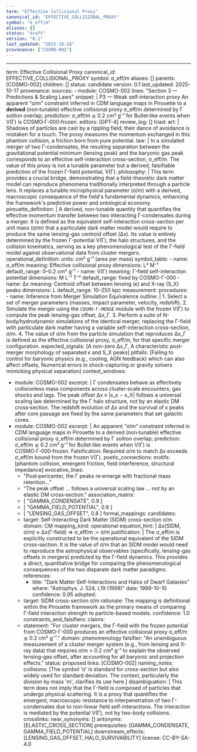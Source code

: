 ```yaml
---
term: "Effective Collisional Proxy"
canonical_id: "EFFECTIVE_COLLISIONAL_PROXY"
symbol: "σ_eff/m"
aliases: []
status: "draft"
version: "0.1"
last_updated: "2025-10-18"
provenance: ["COSMO-002"]
---
```


---
term: Effective Collisional Proxy
canonical_id: EFFECTIVE_COLLISIONAL_PROXY
symbol: σ_eff/m
aliases: []
parents: [COSMO-002]
children: []
status: candidate
version: 0.1
last_updated: 2025-10-17
provenance:
  sources:
    - module: COSMO-002
      lines: "Section 3 — Predictions & Scaling Laws"
      snippet: |
        P3 — Weak self‑interaction proxy
        An apparent “σ/m” constraint inferred in CDM language maps in Pirouette to a **derived** (non‑tunable) effective collisional proxy σ_eff/m determined by Γ soliton overlap; prediction: σ_eff/m ≲ 0.2 cm² g⁻¹ for Bullet‑like events when V(Γ) is COSMO‑Γ‑000‑frozen.
  editors: [GPT-4]
  review_log: []
triad:
  art: |
    Shadows of particles are cast by a rippling field; their dance of avoidance is mistaken for a touch. The proxy measures the momentum exchanged in this phantom collision, a friction born from pure potential.
  law: |
    In a simulated merger of two Γ-condensates, the resulting separation between the gravitational potential minimum (lensing peak) and the baryonic gas peak corresponds to an effective self-interaction cross-section, σ_eff/m. The value of this proxy is not a tunable parameter but a derived, falsifiable prediction of the frozen Γ-field potential, V(Γ).
  philosophy: |
    This term provides a crucial bridge, demonstrating that a field-theoretic dark matter model can reproduce phenomena traditionally interpreted through a particle lens. It replaces a tunable microphysical parameter (σ/m) with a derived, macroscopic consequence of the field's fundamental dynamics, enhancing the framework's predictive power and ontological economy.
pirouette_definition: |
  A derived, non-tunable quantity that quantifies the effective momentum transfer between two interacting Γ-condensates during a merger. It is defined as the equivalent self-interaction cross-section per unit mass (σ/m) that a particulate dark matter model would require to produce the same lensing-gas centroid offset (Δx). Its value is entirely determined by the frozen Γ-potential V(Γ), the halo structures, and the collision kinematics, serving as a key phenomenological test of the Γ-field model against observational data from cluster mergers.
operational_definition:
  units: cm² g⁻¹ (area per mass)
  symbol_table:
    - name: σ_eff/m
      meaning: Effective collisional proxy
      dimensions: L² M⁻¹
      default_range: 0–0.2 cm² g⁻¹
    - name: V(Γ)
      meaning: Γ-field self-interaction potential
      dimensions: M L⁻¹ T⁻²
      default_range: fixed by COSMO-Γ-000
    - name: Δx
      meaning: Centroid offset between lensing (κ) and X-ray (S_X) peaks
      dimensions: L
      default_range: 10–250 kpc
  measurement:
    procedures:
      - name: Inference from Merger Simulation Equivalence
        outline: |
          1. Select a set of merger parameters (masses, impact parameter, velocity, redshift).
          2. Simulate the merger using the `COSMO-Γ-MERGE` module with the frozen V(Γ) to compute the peak lensing-gas offset, Δx_Γ.
          3. Perform a suite of N-body/hydrodynamic simulations of the identical merger, replacing the Γ-field with particulate dark matter having a variable self-interaction cross-section, σ/m.
          4. The value of σ/m from the particle simulation that reproduces Δx_Γ is defined as the effective collisional proxy, σ_eff/m, for that specific merger configuration.
        expected_signals: [A non-zero Δx_Γ, A characteristic post-merger morphology of separated κ and S_X peaks]
        pitfalls: [Failing to control for baryonic physics (e.g., cooling, AGN feedback) which can also affect offsets, Numerical errors in shock-capturing or gravity solvers mimicking physical separation]
context_windows:
  - module: COSMO-002
    excerpt: |
      Γ condensates behave as effectively collisionless mass components across cluster‑scale encounters; gas shocks and lags. The peak offset Δx ≡ |x_κ − x_X| follows a universal scaling law determined by the Γ halo structure, not by an elastic DM cross‑section. The redshift evolution of Δx and the survival of κ peaks after core passage are fixed by the same parameters that set galactic cores.
  - module: COSMO-002
    excerpt: |
      An apparent “σ/m” constraint inferred in CDM language maps in Pirouette to a derived (non‑tunable) effective collisional proxy σ_eff/m determined by Γ soliton overlap; prediction: σ_eff/m ≲ 0.2 cm² g⁻¹ for Bullet‑like events when V(Γ) is COSMO‑Γ‑000‑frozen. Falsification: Required σ/m to match Δx exceeds σ_eff/m bound from the frozen V(Γ).
poetic_connections:
  motifs: [phantom collision, emergent friction, field interference, structural impedance]
  evocative_lines:
    - "Post‑pericenter, the Γ peaks re‑emerge with fractional mass retention..."
    - "The peak offset ... follows a universal scaling law ... not by an elastic DM cross‑section."
  association_matrix:
    - [ "GAMMA_CONDENSATE", 0.9 ]
    - [ "GAMMA_FIELD_POTENTIAL", 0.9 ]
    - [ "LENSING_GAS_OFFSET", 0.8 ]
formal_mappings:
  candidates:
    - target: Self-Interacting Dark Matter (SIDM) cross-section σ/m
      domain: CM
      mapping_kind: operational
      equation_hint: |
        Δx(SIDM, σ/m) ≈ Δx(Γ-field)  =>  σ_eff/m := σ/m
      justification: |
        The σ_eff/m is explicitly constructed to be the operational equivalent of the SIDM cross-section. It is the value of σ/m that an SIDM model would need to reproduce the astrophysical observables (specifically, lensing-gas offsets in mergers) predicted by the Γ-field dynamics. This provides a direct, quantitative bridge for comparing the phenomenological consequences of the two disparate dark matter paradigms.
      references:
        - title: "Dark Matter Self-Interactions and Halos of Dwarf Galaxies"
          where: "Astrophys. J. 524, L19 (1999)"
          date: 1999-10-10
      confidence: 0.95
  adopted:
    - target: SIDM cross-section σ/m
      rationale: The mapping is definitional within the Pirouette framework as the primary means of comparing Γ-field interaction strength to particle-based models.
      confidence: 1.0
constraints_and_falsifiers:
  claims:
    - statement: "For cluster mergers, the Γ-field with the frozen potential from COSMO-Γ-000 produces an effective collisional proxy σ_eff/m ≲ 0.2 cm² g⁻¹."
      domain: phenomenology
      falsifier: "An unambiguous measurement of a cluster merger system (e.g., from lensing and X-ray data) that requires σ/m > 0.2 cm² g⁻¹ to explain the observed lensing-gas offset, after accounting for all baryonic and projection effects."
      status: proposed
      links: [COSMO-002]
naming_notes:
  collisions: [The symbol 'σ' is standard for cross-section but also widely used for standard deviation. The context, particularly the division by mass 'm', clarifies its use here.]
  disambiguation: |
    This term does not imply that the Γ-field is composed of particles that undergo physical scattering. It is a proxy that quantifies the emergent, macroscopic resistance to interpenetration of two Γ-condensates due to non-linear field self-interactions. The interaction is mediated by the potential V(Γ), not by two-body collisions.
crosslinks:
  near_synonyms: []
  antonyms: [ELASTIC_CROSS_SECTION]
  prerequisites: [GAMMA_CONDENSATE, GAMMA_FIELD_POTENTIAL]
  downstream_effects: [LENSING_GAS_OFFSET, HALO_SURVIVABILITY]
license: CC-BY-SA-4.0